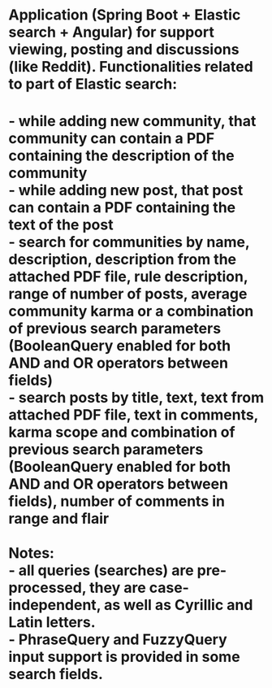 # Application (Spring Boot + Elastic search + Angular) for support viewing, posting and discussions (like Reddit). Functionalities related to part of Elastic search:
# - while adding new community, that community can contain a PDF containing the description of the community </br> - while adding new post, that post can contain a PDF containing the text of the post </br> - search for communities by name, description, description from the attached PDF file, rule description, range of number of posts, average community karma or a combination of previous search parameters (BooleanQuery enabled for both AND and OR operators between fields) </br> - search posts by title, text, text from attached PDF file, text in comments, karma scope and combination of previous search parameters (BooleanQuery enabled for both AND and OR operators between fields), number of comments in range and flair </br></br> Notes: </br> - all queries (searches) are pre-processed, they are case-independent, as well as Cyrillic and Latin letters. </br> - PhraseQuery and FuzzyQuery input support is provided in some search fields.
